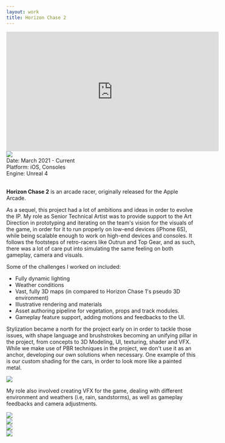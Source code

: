```yaml
---
layout: work
title: Horizon Chase 2
---
```


<div class="videoWrapper">
    <iframe width="560" height="315" src="https://www.youtube.com/embed/ZIi7R45tK6w" frameborder="0"
      allow="accelerometer; autoplay; encrypted-media; gyroscope; picture-in-picture" allowfullscreen></iframe>
  </div>
<div class="descriptionBlock">
  <div class="descriptionItem" style="flex-shrink: 1; max-width:30%;">
    <img src="{{site.baseurl}}/assets/images/aquiris-hc2-logo-white.png" style="max-width: 100%;">
  </div>

  <div class="vl"></div>

  <div class="descriptionItem" style="flex-shrink: 1;">
    Date: March 2021 - Current
    <br>
    Platform: iOS, Consoles
    <br>
    Engine: Unreal 4
  </div>
</div>
<br>

<b>Horizon Chase 2</b> is an arcade racer, originally released for the Apple Arcade.

As a sequel, this project had a lot of ambitions and ideas in order to evolve the IP. My role as Senior Technical Artist was to provide support to the Art Direction in prototyping and iterating on the team's vision for the visuals of the game, in order for it to run properly on low-end devices (iPhone 6S), while being scalable enough to work on high-end devices and consoles. It follows the footsteps of retro-racers like Outrun and Top Gear, and as such, there was a lot of care put into simulating the same feeling on both gameplay, camera and visuals.

Some of the challenges I worked on included:

- Fully dynamic lighting
- Weather conditions
- Vast, fully 3D maps (in compared to Horizon Chase 1's pseudo 3D environment) 
- Illustrative rendering and materials
- Asset authoring pipeline for vegetation, props and track modules.
- Gameplay feature support, adding motions and feedbacks to the UI.

 Stylization became a north for the project early on in order to tackle those issues, with shape language and brushstrokes becoming an unifying pillar in the project, from concepts to 3D Modeling, UI, texturing, shader and VFX. While we make use of PBR techniques in the project, we don't use it as an anchor, developing our own solutions when necessary. One example of this is our custom shading for the cars, in order to look more like a painted metal.

<img src="{{site.baseurl}}/assets/images/HC2-Car.png">

My role also involved creating VFX for the game, dealing with different environment and weathers (i.e, rain, sandstorms), as well as gameplay feedbacks and camera adjustments.

<img src="{{site.baseurl}}/assets/images/HC2-Waterfall.webp">
<br>
<img src="{{site.baseurl}}/assets/images/HC2-Volcano.webp">
<br>
<img src="{{site.baseurl}}/assets/images/HC2-CarsVFX.webp" >
<br>
<img src="{{site.baseurl}}/assets/images/HC2-DayNight.webp">
